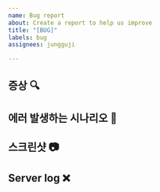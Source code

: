 ```yaml
---
name: Bug report
about: Create a report to help us improve
title: "[BUG]"
labels: bug
assignees: jungguji

---
```


## 증상 :mag:

## 에러 발생하는 시나리오 :memo:

## 스크린샷 :camera:

## Server log :x:
